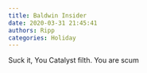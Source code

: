 ```yaml
---
title: Baldwin Insider
date: 2020-03-31 21:45:41
authors: Ripp
categories: Holiday
---
```


 Suck it, You Catalyst filth.  You are scum
